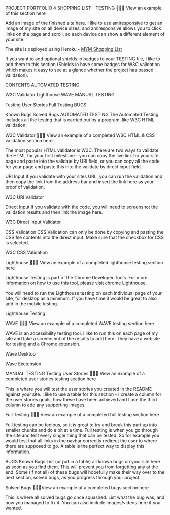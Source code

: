 PROJECT PORTFOLIO 4 SHOPPING LIST - TESTING
👩🏻‍💻 View an example of this section here

Add an image of the finished site here. I like to use amiresponsive to get an image of my site on all device sizes, and amiresponsive allows you to click links on the page and scroll, so each device can show a different element of your site.

The site is deployed using Heroku - [MYM Shopping List](https://mym-shopping-list.herokuapp.com/)

If you want to add optional shields.io badges to your TESTING file, I like to add them to this section (Shields.io have some badges for W3C validation which makes it easy to see at a glance whether the project has passed validation).

CONTENTS
AUTOMATED TESTING

W3C Validator
Lighthouse
WAVE
MANUAL TESTING

Testing User Stories
Full Testing
BUGS

Known Bugs
Solved Bugs
AUTOMATED TESTING
The Automated Testing includes all the testing that is carried out by a program, like W3C HTML validation.

 W3C Validator
👩🏻‍💻 View an example of a completed W3C HTML & CSS validation section here

The most popular HTML validator is W3C. There are two ways to validate the HTML for your first milestone - you can copy the live link for your site page and paste into the validate by URI field, or you can copy all the code for your page and paste this into the validate by direct input field.

URI Input
If you validate with your sites URL, you can run the validation and then copy the link from the address bar and insert the link here as your proof of validation.

W3C URI Validator

Direct Input
If you validate with the code, you will need to screenshot the validation results and then link the image here.

W3C Direct Input Validator

CSS Validation
CSS Validation can only be done by copying and pasting the CSS file contents into the direct input. Make sure that the checkbox for CSS is selected.

W3C CSS Validation

Lighthouse
👩🏻‍💻 View an example of a completed lighthouse testing section here

Lighthouse Testing is part of the Chrome Developer Tools. For more information on how to use this tool, please visit chrome Lighthouse.

You will need to run the Lighthouse testing on each individual page of your site, for desktop as a minimum. If you have time it would be great to also add in the mobile testing.

Lighthouse Testing

WAVE
👩🏻‍💻 View an example of a completed WAVE testing section here

WAVE is an accessibility testing tool. I like to run this on each page of my site and take a screenshot of the results to add here. They have a website for testing and a Chrome extension.

Wave Desktop

Wave Exetension

MANUAL TESTING
Testing User Stories
👩🏻‍💻 View an example of a completed user stories testing section here

This is where you will test the user stories you created in the README against your site. I like to use a table for this section - I create a column for the user stories goals, how these have been achieved and I use the third column to add any supporting images.

Full Testing
👩🏻‍💻 View an example of a completed full testing section here

Full testing can be tedious, so it is great to try and break this part up into smaller chunks and do a bit at a time. Full testing is when you go through the site and test every single thing that can be tested. So for example you would test that all links in the navbar correctly redirect the user to where there are supposed to go. A table is the perfect way to display this information.

BUGS
Known Bugs
List (or put in a table) all known bugs on your site here as soon as you find them. This will prevent you from forgetting any at the end. Some (if not all) of these bugs will hopefully make their way over to the next section, solved bugs, as you progress through your project.

Solved Bugs
👩🏻‍💻View an example of a completed bugs section here

This is where all solved bugs go once squashed. List what the bug was, and how you managed to fix it. You can also include images/videos here if you wanted.